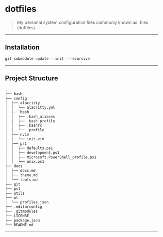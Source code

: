 # dotfiles

> My personal system configuration files commonly known as .files (dotfiles).

---

## Installation

```powershell
git submodule update --init --recursive
```

---

## Project Structure

```md
.
├── bash
├── config
│  ├── alacritty
│  │  └── alacritty.yml
│  ├── bash
│  │  ├── .bash_aliases
│  │  ├── .bash_profile
│  │  ├── .bashrc
│  │  └── .profile
│  ├── nvim
│  │  └── init.vim
│  ├── ps1
│  │  ├── defaults.ps1
│  │  ├── development.ps1
│  │  ├── Microsoft.PowerShell_profile.ps1
│  │  └── unix.ps1
├── docs
│  ├── docs.md
│  ├── theme.md
│  └── tools.md
├── git
├── ps1
├── utils
├── wt
|  └── profiles.json
├── .editorconfig
├── .gitmodules
├── LICENSE
├── package.json
└── README.md
```

---
